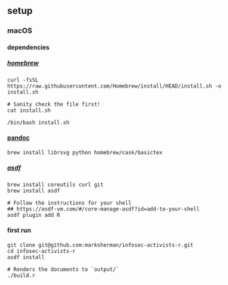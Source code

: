 #

## setup
### macOS
#### dependencies
##### [homebrew](https://brew.sh/)
```
curl -fsSL https://raw.githubusercontent.com/Homebrew/install/HEAD/install.sh -o install.sh

# Sanity check the file first!
cat install.sh

/bin/bash install.sh
```

#### [pandoc](https://pandoc.org/)
```
brew install librsvg python homebrew/cask/basictex
```

##### [asdf](https://asdf-vm.com)
```
brew install coreutils curl git
brew install asdf

# Follow the instructions for your shell
## https://asdf-vm.com/#/core-manage-asdf?id=add-to-your-shell
asdf plugin add R
```

#### first run
```
git clone git@github.com:marksherman/infosec-activists-r.git
cd infosec-activists-r
asdf install

# Renders the documents to `output/`
./build.r
```